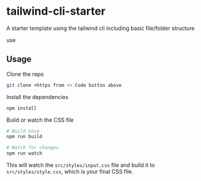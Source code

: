 # tailwind-cli-starter

A starter template using the tailwind cli including basic file/folder structure

use

## Usage

Clone the repo

```bash
git clone +https from <> Code button above
```

Install the dependencies

```bash
npm install
```

Build or watch the CSS file

```bash
# Build once
npm run build

# Watch for changes
npm run watch
```

This will watch the `src/styles/input.css` file and build it to `src/styles/style.css`, which is your final CSS file.
